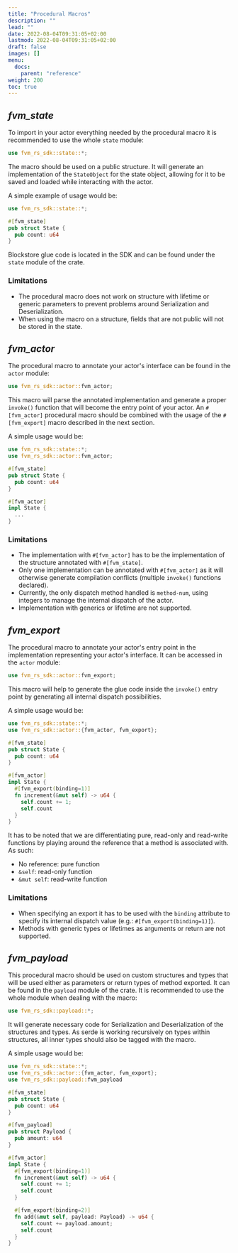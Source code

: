 ```yaml
---
title: "Procedural Macros"
description: ""
lead: ""
date: 2022-08-04T09:31:05+02:00
lastmod: 2022-08-04T09:31:05+02:00
draft: false
images: []
menu:
  docs:
    parent: "reference"
weight: 200
toc: true
---
```


## _fvm_state_

To import in your actor everything needed by the procedural macro it is recommended to use the whole
`state` module:

```rust
use fvm_rs_sdk::state::*;
```

The macro should be used on a public structure. It will generate an implementation of the `StateObject`
for the state object, allowing for it to be saved and loaded while interacting with the actor.

A simple example of usage would be:
```rust
use fvm_rs_sdk::state::*;

#[fvm_state]
pub struct State {
  pub count: u64
}
```

Blockstore glue code is located in the SDK and can be found under the `state` module of the crate.


### Limitations

- The procedural macro does not work on structure with lifetime or generic parameters to prevent problems around Serialization
  and Deserialization.
- When using the macro on a structure, fields that are not public will not be stored in the state.

## _fvm_actor_

The procedural macro to annotate your actor's interface can be found in the `actor` module:

```rust
use fvm_rs_sdk::actor::fvm_actor;
```

This macro will parse the annotated implementation and generate a proper `invoke()` function that will become the
entry point of your actor. An `#[fvm_actor]` procedural macro should be combined with the usage of the
`#[fvm_export]` macro described in the next section.

A simple usage would be:
```rust
use fvm_rs_sdk::state::*;
use fvm_rs_sdk::actor::fvm_actor;

#[fvm_state]
pub struct State {
  pub count: u64
}

#[fvm_actor]
impl State {
  ...
}
```

### Limitations

- The implementation with `#[fvm_actor]` has to be the implementation of the structure annotated
with `#[fvm_state]`.
- Only one implementation can be annotated with `#[fvm_actor]` as it will otherwise generate
compilation conflicts (multiple `invoke()` functions declared).
- Currently, the only dispatch method handled is `method-num`, using integers to manage the internal
dispatch of the actor.
- Implementation with generics or lifetime are not supported.

## _fvm_export_

The procedural macro to annotate your actor's entry point in the implementation representing your actor's interface. It
can be accessed in the `actor` module:

```rust
use fvm_rs_sdk::actor::fvm_export;
```

This macro will help to generate the glue code inside the `invoke()` entry point by generating all
internal dispatch possibilities.

A simple usage would be:
```rust
use fvm_rs_sdk::state::*;
use fvm_rs_sdk::actor::{fvm_actor, fvm_export};

#[fvm_state]
pub struct State {
  pub count: u64
}

#[fvm_actor]
impl State {
  #[fvm_export(binding=1)]
  fn increment(&mut self) -> u64 {
    self.count += 1;
    self.count
  }
}
```

It has to be noted that we are differentiating pure, read-only and read-write functions by playing
around the reference that a method is associated with. As such:
- No reference: pure function
- `&self`: read-only function
- `&mut self`: read-write function

### Limitations

- When specifying an export it has to be used with the `binding` attribute to specify its internal
dispatch value (e.g.: `#[fvm_export(binding=1)]`).
- Methods with generic types or lifetimes as arguments or return are not supported.

## _fvm_payload_

This procedural macro should be used on custom structures and types that will be used either as
parameters or return types of method exported. It can be found in the `payload` module of the crate.
It is recommended to use the whole module when dealing with the macro:
```rust
use fvm_rs_sdk::payload::*;
```

It will generate necessary code for Serialization and Deserialization of the structures and types. As
serde is working recursively on types within structures, all inner types should also be tagged with
the macro.

A simple usage would be:
```rust
use fvm_rs_sdk::state::*;
use fvm_rs_sdk::actor::{fvm_actor, fvm_export};
use fvm_rs_sdk::payload::fvm_payload

#[fvm_state]
pub struct State {
  pub count: u64
}

#[fvm_payload]
pub struct Payload {
  pub amount: u64
}

#[fvm_actor]
impl State {
  #[fvm_export(binding=1)]
  fn increment(&mut self) -> u64 {
    self.count += 1;
    self.count
  }

  #[fvm_export(binding=2)]
  fn add(&mut self, payload: Payload) -> u64 {
    self.count += payload.amount;
    self.count
  }
}
```
